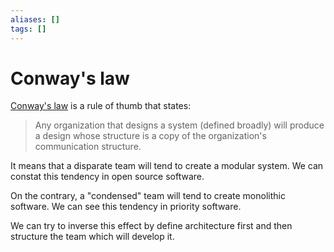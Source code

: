 ```yaml
---
aliases: []
tags: []
---
```


# Conway's law

[Conway's law](https://wikipedia.org/wiki/conway's_law) is a rule of thumb that states:

> Any organization that designs a system (defined broadly) will produce a design whose structure is a copy of the organization's communication structure.

It means that a disparate team will tend to create a modular system. We can constat this tendency in open source software.

On the contrary, a "condensed" team will tend to create monolithic software. We can see this tendency in priority software.

We can try to inverse this effect by define architecture first and then structure the team which will develop it.